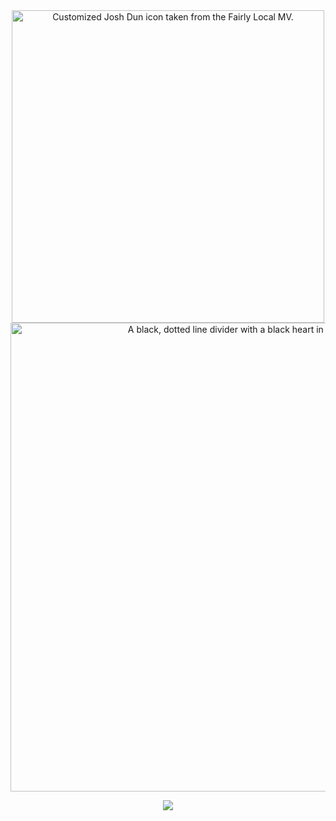 <div align="center">
  <a href="https://media.discordapp.net/attachments/1169811007942709318/1364747611524825099/Untitled1841_20250423193940.png?ex=680acbc2&is=68097a42&hm=de1cd8814eaa8a237130fab7c31c5850db01bce50d0d7c4aa6d259d03306e18a&=&format=webp&quality=lossless&width=1046&height=716"><img width="500" src="https://media.discordapp.net/attachments/1169811007942709318/1364747611524825099/Untitled1841_20250423193940.png?ex=680acbc2&is=68097a42&hm=de1cd8814eaa8a237130fab7c31c5850db01bce50d0d7c4aa6d259d03306e18a&=&format=webp&quality=lossless&width=1046&height=716" alt="Customized Josh Dun icon taken from the Fairly Local MV."></a>
</div> 
<div align="center">
  <a href="https://dividers.crd.co/assets/images/gallery09/1f975df8.png?v=05d33f91" target="_blank"><img width="750" src="https://dividers.crd.co/assets/images/gallery09/1f975df8.png?v=05d33f91" alt="A black, dotted line divider with a black heart in the middle."></a>
</div> 

<div align="center">

  ![](https://komarev.com/ghpvc/?username=nvanifange&color=681111)
</div>
